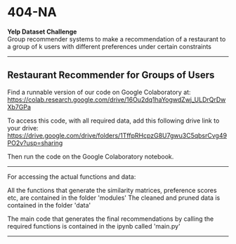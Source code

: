 # 404-NA

<b>Yelp Dataset Challenge</b> <br>
Group recommender systems to make a recommendation of a restaurant to a group of k users with different preferences under certain constraints 


----
Restaurant Recommender for Groups of Users
----

Find a runnable version of our code on Google Colaboratory at:
https://colab.research.google.com/drive/16Ou2dq1haYogwdZwj_ULDrQrDwXb7GPa

To access this code, with all required data, add this following drive link to your drive:
https://drive.google.com/drive/folders/1TffpRHcpzG8U7gwu3C5qbsrCvg49PO2v?usp=sharing

Then run the code on the Google Colaboratory notebook.

----

For accessing the actual functions and data:

All the functions that generate the similarity matrices, preference scores etc, are contained in the folder 'modules'
The cleaned and pruned data is contained in the folder 'data'

The main code that generates the final recommendations by calling the required functions is contained in the ipynb called 'main.py'

----

